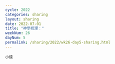 ```yaml
---
cycle: 2022
categories: sharing
layout: sharing
date: 2022-07-01
title: "神學梳理："
weekNum: 26
dayNum: 5
permalink: /sharing/2022/wk26-day5-sharing.html
---
```


[](https://eccseattle.github.io/media/sharing/2022/wk026/2022-07-01-bin.m4a)

`小錢`
